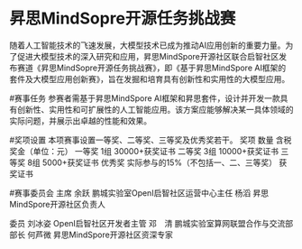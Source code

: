# 昇思MindSopre开源任务挑战赛
随着人工智能技术的飞速发展，大模型技术已成为推动AI应用创新的重要力量。为了促进大模型技术的深入研究和应用，昇思MindSpore开源社区联合启智社区发布赛道《昇思MindSopre开源任务挑战赛》，即《基于昇思MindSpore AI框架的套件及大模型应用创新赛》，旨在发掘和培育具有创新性和实用性的大模型应用。

#赛事任务
参赛者需基于昇思MindSpore AI框架和昇思套件，设计并开发一款具有创新性、实用性和可扩展性的人工智能应用。该方案应能够解决某一具体领域的实际问题，并展示出卓越的性能和效果。

#奖项设置
本项赛事设置一等奖、二等奖、三等奖及优秀奖若干。
奖项	数量	含税奖金（单位：元）
一等奖	1组	30000+获奖证书
二等奖	3组	10000+获奖证书
三等奖	8组	5000+获奖证书
优秀奖	实际参与的15%（不包括一、二、三等奖）	获奖证书

#赛事委员会
主席
余跃 鹏城实验室OpenI启智社区运营中心主任
杨滔 昇思MindSpore开源社区负责人

委员
刘冰姿 OpenI启智社区开发者主管
邓 清 鹏城实验室算网联盟合作与交流部部长
何芦微 昇思MindSpore开源社区资深专家
